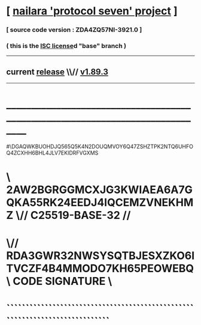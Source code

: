 
# [ [nailara 'protocol seven' project](http://nailara.network/) ]

### [ source code version : ZDA4ZQ57NI-3921.0 ]

### ( this is the [ISC license](license)d "base" branch )
---
## current [release](https://github.com/nailara-technologies/protocol-7/releases) \\\\// [v1.89.3](https://github.com/nailara-technologies/protocol-7/releases/tag/v1.89.3)
---
# ______________________________________________________________________________
#\\DGAQWKBUOHDJQ565Q5K4N2DOUQMVOY6Q47ZSHZTPK2NTQ6UHFOQ4ZCXHH6BHL4JLV7EKIDRFVGXMS
# \\ 2AW2BGRGGMCXJG3KWIAEA6A7GQKA55RK24EEDJ4IQCEMZVNEKHMZ \\// C25519-BASE-32 //
#  \\// RDA3GWR32NWSYSQTBJESXZKO6ITVCZF4B4MMODO7KH65PEOWEBQ \\ CODE SIGNATURE \\
#   ````````````````````````````````````````````````````````````````````````````
